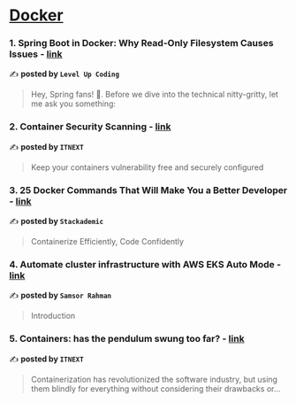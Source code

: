 
<h1><a href=https://medium.com/tag/docker/recommended target="_blank" rel="noopener noreferrer">Docker</a></h1>
<h3>1. Spring Boot in Docker: Why Read-Only Filesystem Causes Issues - <a href="https://medium.com/gitconnected/spring-boot-in-docker-why-read-only-filesystem-causes-issues-314890698e84" target="_blank" rel="noopener noreferrer">link</a></h3>

✍️ **posted by `Level Up Coding`**

<blockquote>Hey, Spring fans! 🎉. Before we dive into the technical nitty-gritty, let me ask you something:</blockquote>

<h3>2. Container Security Scanning - <a href="https://medium.com/itnext/container-security-scanning-f16b438db58d" target="_blank" rel="noopener noreferrer">link</a></h3>

✍️ **posted by `ITNEXT`**

<blockquote>Keep your containers vulnerability free and securely configured</blockquote>

<h3>3. 25 Docker Commands That Will Make You a Better Developer - <a href="https://medium.com/stackademic/25-docker-commands-that-will-make-you-a-better-developer-2f97a036c6a1" target="_blank" rel="noopener noreferrer">link</a></h3>

✍️ **posted by `Stackademic`**

<blockquote>Containerize Efficiently, Code Confidently</blockquote>

<h3>4. Automate cluster infrastructure with AWS EKS Auto Mode - <a href="https://medium.com/@samsorrahman/automate-cluster-infrastructure-with-aws-eks-auto-mode-b7bcd87d8315" target="_blank" rel="noopener noreferrer">link</a></h3>

✍️ **posted by `Samsor Rahman`**

<blockquote>Introduction</blockquote>

<h3>5. Containers: has the pendulum swung too far? - <a href="https://medium.com/itnext/containers-has-the-pendulum-swung-too-far-208ad02a6b42" target="_blank" rel="noopener noreferrer">link</a></h3>

✍️ **posted by `ITNEXT`**

<blockquote>Containerization has revolutionized the software industry, but using them blindly for everything without considering their drawbacks or…</blockquote>

